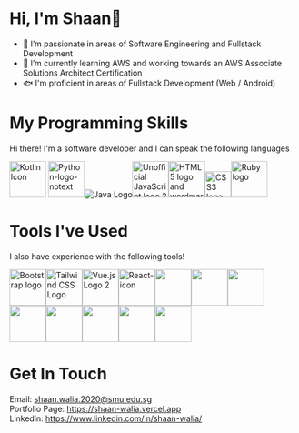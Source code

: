 <h1>Hi, I'm Shaan👀</h1>

- 🦀 I’m passionate in areas of Software Engineering and Fullstack Development
- 🐋 I’m currently learning AWS and working towards an AWS Associate Solutions Architect Certification
- 🐟 I'm proficient in areas of Fullstack Development (Web / Android)


# My Programming Skills

Hi there! I'm a software developer and I can speak the following languages

<a title="JetBrains, Public domain, via Wikimedia Commons" href="https://commons.wikimedia.org/wiki/File:Kotlin_Icon.png"><img width="64" alt="Kotlin Icon" src="https://upload.wikimedia.org/wikipedia/commons/thumb/7/74/Kotlin_Icon.png/64px-Kotlin_Icon.png"></a>
<a title="www.python.org, GPL &lt;http://www.gnu.org/licenses/gpl.html&gt;, via Wikimedia Commons" href="https://commons.wikimedia.org/wiki/File:Python-logo-notext.svg"><img width="64" alt="Python-logo-notext" src="https://upload.wikimedia.org/wikipedia/commons/thumb/c/c3/Python-logo-notext.svg/64px-Python-logo-notext.svg.png"></a>![Java Logo](https://upload.wikimedia.org/wikipedia/en/thumb/3/30/Java_programming_language_logo.svg/64px-Java_programming_language_logo.svg.png)<a title="Chris Williams, Public domain, via Wikimedia Commons" href="https://commons.wikimedia.org/wiki/File:Unofficial_JavaScript_logo_2.svg"><img width="64" alt="Unofficial JavaScript logo 2" src="https://upload.wikimedia.org/wikipedia/commons/thumb/9/99/Unofficial_JavaScript_logo_2.svg/64px-Unofficial_JavaScript_logo_2.svg.png"></a><a title="W3C, CC BY 3.0 &lt;https://creativecommons.org/licenses/by/3.0&gt;, via Wikimedia Commons" href="https://commons.wikimedia.org/wiki/File:HTML5_logo_and_wordmark.svg"><img width="64" alt="HTML5 logo and wordmark" src="https://upload.wikimedia.org/wikipedia/commons/thumb/6/61/HTML5_logo_and_wordmark.svg/64px-HTML5_logo_and_wordmark.svg.png"></a><a title="Rudloff, CC BY 3.0 &lt;https://creativecommons.org/licenses/by/3.0&gt;, via Wikimedia Commons" href="https://commons.wikimedia.org/wiki/File:CSS3_logo_and_wordmark.svg"><img width="46" alt="CSS3 logo and wordmark" src="https://upload.wikimedia.org/wikipedia/commons/thumb/d/d5/CSS3_logo_and_wordmark.svg/64px-CSS3_logo_and_wordmark.svg.png"></a><a title="Yukihiro Matsumoto, Ruby Visual Identity Team, CC BY-SA 2.5 &lt;https://creativecommons.org/licenses/by-sa/2.5&gt;, via Wikimedia Commons" href="https://commons.wikimedia.org/wiki/File:Ruby_logo.svg"><img width="64" alt="Ruby logo" src="https://upload.wikimedia.org/wikipedia/commons/thumb/7/73/Ruby_logo.svg/64px-Ruby_logo.svg.png"></a>

# Tools I've Used

I also have experience with the following tools!

<a title="Bootstrap, Public domain, via Wikimedia Commons" href="https://commons.wikimedia.org/wiki/File:Bootstrap_logo.svg"><img width="64" alt="Bootstrap logo" src="https://upload.wikimedia.org/wikipedia/commons/thumb/b/b2/Bootstrap_logo.svg/64px-Bootstrap_logo.svg.png"></a><a title="Tailwind CSS, CC BY-SA 4.0 &lt;https://creativecommons.org/licenses/by-sa/4.0&gt;, via Wikimedia Commons" href="https://commons.wikimedia.org/wiki/File:Tailwind_CSS_Logo.svg"><img width="64" alt="Tailwind CSS Logo" src="https://upload.wikimedia.org/wikipedia/commons/thumb/d/d5/Tailwind_CSS_Logo.svg/64px-Tailwind_CSS_Logo.svg.png"></a><a title="Evan You, https://github.com/yyx990803, CC BY 4.0 &lt;https://creativecommons.org/licenses/by/4.0&gt;, via Wikimedia Commons" href="https://commons.wikimedia.org/wiki/File:Vue.js_Logo_2.svg"><img width="64" alt="Vue.js Logo 2" src="https://upload.wikimedia.org/wikipedia/commons/thumb/9/95/Vue.js_Logo_2.svg/64px-Vue.js_Logo_2.svg.png"></a><a title="Facebook, Public domain, via Wikimedia Commons" href="https://commons.wikimedia.org/wiki/File:React-icon.svg"><img width="64" alt="React-icon" src="https://upload.wikimedia.org/wikipedia/commons/thumb/a/a7/React-icon.svg/64px-React-icon.svg.png"></a><a href="https://static.javatpoint.com/springboot/images/spring-boot-tutorial.jpg"></a><a title="Springboot"><img src="https://static.javatpoint.com/springboot/images/spring-boot-tutorial.jpg" width="64px"/></a><a href="https://static.javatpoint.com/springboot/images/spring-boot-tutorial.jpg"></a><a title="androidStudio"><img src="https://cdn.worldvectorlogo.com/logos/android-studio-1.svg" width="64px"/></a></a><a title="QGIS"><img src="https://qgisblog.files.wordpress.com/2016/12/qgis-icon_anita02.png" width="64px"/></a><a title="RStudio"><img src="https://marketplace-assets.digitalocean.com/logos/rstudio-20-04.svg" width="64px"/></a><img src="https://encrypted-tbn0.gstatic.com/images?q=tbn:ANd9GcSRDBrpULiUm-hmlsxC-oOoil-e0LAZrr55JA&usqp=CAU" width="64px"/><img src="https://miro.medium.com/max/438/1*0G5zu7CnXdMT9pGbYUTQLQ.png" width="64px"/><img src="https://upload.wikimedia.org/wikipedia/commons/thumb/4/4e/Docker_%28container_engine%29_logo.svg/64px-Docker_%28container_engine%29_logo.svg.png" width="64px"/><img src="https://quinngil.com/content/images/2017/04/rabbitmq.svg" width="64px"/>

# Get In Touch

Email: shaan.walia.2020@smu.edu.sg <br>
Portfolio Page: https://shaan-walia.vercel.app <br>
Linkedin: https://www.linkedin.com/in/shaan-walia/

<!---
mxixqc/mxixqc is a ✨ special ✨ repository because its `README.md` (this file) appears on your GitHub profile.
You can click the Preview link to take a look at your changes.
--->
